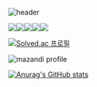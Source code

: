 ![header](https://capsule-render.vercel.app/api?type=rect&color=353535&height=120&section=header&text="SpazzHyunJun"&fontSize=70&fontColor=FFFFFF)


<img src="https://img.shields.io/badge/HTML5-black?style=flat&logo=HTML5&logoColor=white"/><img src="https://img.shields.io/badge/HTML Academy-302683?style=flat&logo=HTML5&logoColor=white"/><img src="https://img.shields.io/badge/JavaScript-F7DF1E?style=flat&logo=HTML5&logoColor=white"/><img src="https://img.shields.io/badge/Unity-FFFFFF?style=flat&logo=Unity&logoColor=black"/><img src="https://img.shields.io/badge/Adobe Premiere Pro-FFFFFF?style=flat&logo=Adobe Premiere Pro&logoColor=black"/>


[![Solved.ac
프로필](http://mazassumnida.wtf/api/v2/generate_badge?boj=lanlaria)](https://solved.ac/lanlaria)

![mazandi profile](http://mazandi.herokuapp.com/api?handle=lanlaria&theme=dark)

[![Anurag's GitHub stats](https://github-readme-stats.vercel.app/api?username=spazzhyunjun)](https://github.com/spazzhyunjun/github-readme-stats)
